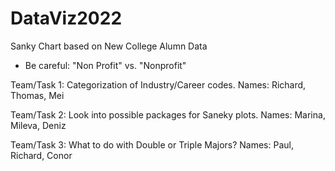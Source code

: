 # DataViz2022
Sanky Chart based on New College Alumn Data

- Be careful: "Non Profit" vs. "Nonprofit"

Team/Task 1: Categorization of Industry/Career codes. 
Names: Richard, Thomas, Mei

Team/Task 2: Look into possible packages for Saneky plots.
Names: Marina, Mileva, Deniz

Team/Task 3: What to do with Double or Triple Majors?
Names: Paul, Richard, Conor
